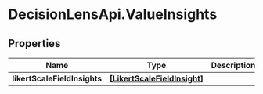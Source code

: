 # DecisionLensApi.ValueInsights

## Properties
Name | Type | Description | Notes
------------ | ------------- | ------------- | -------------
**likertScaleFieldInsights** | [**[LikertScaleFieldInsight]**](LikertScaleFieldInsight.md) |  | [optional] 



